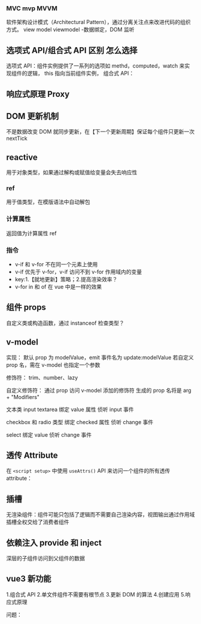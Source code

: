 ### MVC mvp MVVM

软件架构设计模式（Architectural Pattern），通过分离关注点来改进代码的组织方式。
view
model
viewmodel -数据绑定，DOM 监听

## 选项式 API/组合式 API 区别 怎么选择

选项式 API：组件实例提供了一系列的选项如 methd，computed，watch 来实现组件的逻辑， this 指向当前组件实例，
组合式 API：

## 响应式原理 Proxy

## DOM 更新机制

不是数据改变 DOM 就同步更新，在【下一个更新周期】保证每个组件只更新一次
nextTick

## reactive

用于对象类型，如果通过解构或赋值给变量会失去响应性

### ref

用于值类型，在模版语法中自动解包

### 计算属性

返回值为计算属性 ref

### 指令

- v-if 和 v-for 不在同一个元素上使用
- v-if 优先于 v-for，v-if 访问不到 v-for 作用域内的变量
- key:1.【就地更新】策略；2.提高渲染效率？
- v-for in 和 of 在 vue 中是一样的效果

## 组件 props

自定义类或构造函数，通过 instanceof 检查类型？

## v-model

实现：
默认 prop 为 modelValue，emit 事件名为 update:modelValue
若自定义 prop 名，需在 v-model 也指定一个参数

修饰符：
trim、number、lazy

自定义修饰符：
通过 prop 访问 v-model 添加的修饰符
生成的 prop 名将是 arg + "Modifiers"

文本类 input textarea 绑定 value 属性 侦听 input 事件

checkbox 和 radio 类型 绑定 checked 属性 侦听 change 事件

select 绑定 value 侦听 change 事件

## 透传 Attribute

在 `<script setup>` 中使用 `useAttrs()` API 来访问一个组件的所有透传 attribute：

## 插槽

无渲染组件：组件可能只包括了逻辑而不需要自己渲染内容，视图输出通过作用域插槽全权交给了消费者组件

## 依赖注入 provide 和 inject

深层的子组件访问到父组件的数据

## vue3 新功能

1.组合式 API 2.单文件组件不需要有根节点 3.更新 DOM 的算法 4.创建应用 5.响应式原理

问题：
